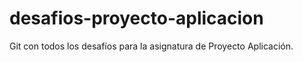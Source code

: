 # desafios-proyecto-aplicacion
Git con todos los desafíos para la asignatura de Proyecto Aplicación.
